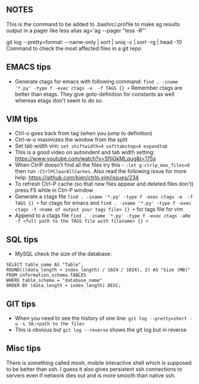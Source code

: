 ## NOTES
This is the command to be added to .bashrc/.profile to make ag results output in a pager like less
alias ag='ag --pager "less -R"'

git log --pretty=format: --name-only | sort | uniq -c | sort -rg | head -10
Command to check the most affected files in a git repo

## EMACS tips
- Generate ctags for emacs with following command:
`find . -iname '*.py' -type f -exec ctags -e  -f TAGS {} +`
Remember ctags are better than etags. They give goto-definition for constants as well whereas etags don't seem to do so.

## VIM tips
- Ctrl-o goes back from tag (when you jump to definition)
- Ctrl-w-o maximizes the window from the split
- Set tab width vim: `set shiftwidth=4 softtabstop=4 expandtab`
- This is a good video on autoindent and tab width setting: https://www.youtube.com/watch?v=SfIiGkMLqug&t=175s
- When CtrlP doesn't find all the files try this - `:let g:ctrlp_max_files=0` then run `:CtrlPClearAllCaches`. Also read the following issue for more help: https://github.com/kien/ctrlp.vim/issues/234
- To refresh Ctrl-P cache (so that new files appear and deleted files don't) press F5 while in Ctrl-P window
- Generate a ctags file `find . -iname '*.py' -type f -exec ctags -e  -f TAGS {} +` for ctags for emacs and  `find . -iname '*.py' -type f -exec ctags -f <name of output your tags file> {} +` for tags file for vim
- Append to a ctags file `find . -iname '*.py' -type f -exec ctags -aRe -f <full path to the TAGS file with filename> {} +`

## SQL tips
- MySQL check the size of the database: 
```
SELECT table_name AS "Table",
ROUND(((data_length + index_length) / 1024 / 1024), 2) AS "Size (MB)"
FROM information_schema.TABLES
WHERE table_schema = "database_name"
ORDER BY (data_length + index_length) DESC;
```

## GIT tips
- When you need to see the history of one line: `git log --pretty=short -u -L 56:<path to the file>`
- This is obvious but `git log --reverse` shows the git log but in reverse

## Misc tips
There is something called mosh, mobile interactive shell which is supposed to be better than ssh.
I guess it also gives persistent ssh connections to servers even if network dies out and is more
smooth than native ssh.
